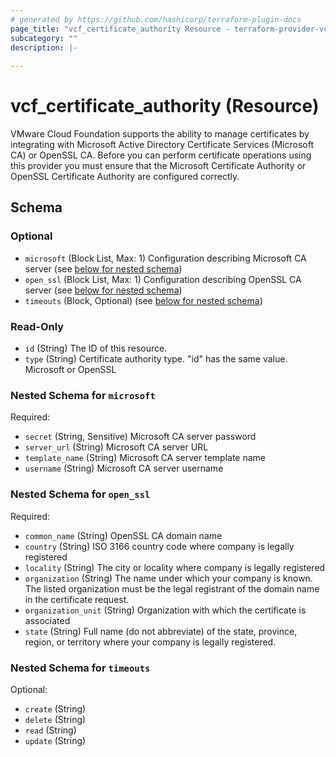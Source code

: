 ```yaml
---
# generated by https://github.com/hashicorp/terraform-plugin-docs
page_title: "vcf_certificate_authority Resource - terraform-provider-vcf"
subcategory: ""
description: |-
  
---
```


# vcf_certificate_authority (Resource)

VMware Cloud Foundation supports the ability to manage certificates by integrating with Microsoft Active Directory Certificate Services (Microsoft CA) or OpenSSL CA.
Before you can perform certificate operations using this provider you must ensure that the Microsoft Certificate Authority or OpenSSL Certificate Authority are configured correctly.



<!-- schema generated by tfplugindocs -->
## Schema

### Optional

- `microsoft` (Block List, Max: 1) Configuration describing Microsoft CA server (see [below for nested schema](#nestedblock--microsoft))
- `open_ssl` (Block List, Max: 1) Configuration describing OpenSSL CA server (see [below for nested schema](#nestedblock--open_ssl))
- `timeouts` (Block, Optional) (see [below for nested schema](#nestedblock--timeouts))

### Read-Only

- `id` (String) The ID of this resource.
- `type` (String) Certificate authority type. "id" has the same value. Microsoft or OpenSSL

<a id="nestedblock--microsoft"></a>
### Nested Schema for `microsoft`

Required:

- `secret` (String, Sensitive) Microsoft CA server password
- `server_url` (String) Microsoft CA server URL
- `template_name` (String) Microsoft CA server template name
- `username` (String) Microsoft CA server username


<a id="nestedblock--open_ssl"></a>
### Nested Schema for `open_ssl`

Required:

- `common_name` (String) OpenSSL CA domain name
- `country` (String) ISO 3166 country code where company is legally registered
- `locality` (String) The city or locality where company is legally registered
- `organization` (String) The name under which your company is known. The listed organization must be the legal registrant of the domain name in the certificate request.
- `organization_unit` (String) Organization with which the certificate is associated
- `state` (String) Full name (do not abbreviate) of the state, province, region, or territory where your company is legally registered.


<a id="nestedblock--timeouts"></a>
### Nested Schema for `timeouts`

Optional:

- `create` (String)
- `delete` (String)
- `read` (String)
- `update` (String)

